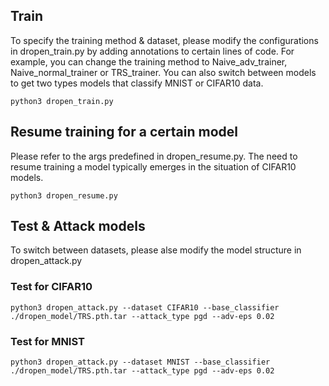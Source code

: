 ## Train

To specify the training method & dataset, please modify the configurations in dropen\_train.py by adding annotations to certain lines of code. For example, you can change the training method to Naive\_adv\_trainer, Naive\_normal\_trainer or TRS_trainer. You can also switch between models to get two types models that classify MNIST or CIFAR10 data.

    python3 dropen_train.py 

## Resume training for a certain model

Please refer to the args predefined in dropen\_resume.py. The need to resume training a model typically emerges in the situation of CIFAR10 models.

    python3 dropen_resume.py 


## Test & Attack models
To switch between datasets, please alse modify the model structure in dropen\_attack.py
### Test for CIFAR10
    python3 dropen_attack.py --dataset CIFAR10 --base_classifier ./dropen_model/TRS.pth.tar --attack_type pgd --adv-eps 0.02

### Test for MNIST
	python3 dropen_attack.py --dataset MNIST --base_classifier ./dropen_model/TRS.pth.tar --attack_type pgd --adv-eps 0.02